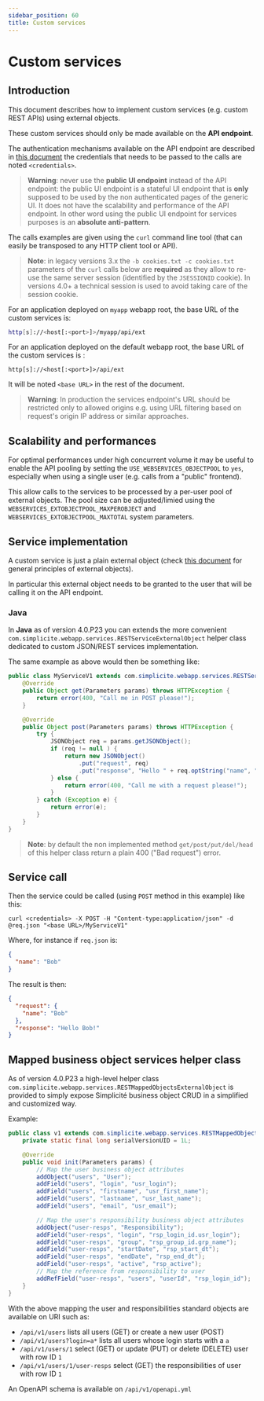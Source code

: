 ```yaml
---
sidebar_position: 60
title: Custom services
---
```


# Custom services

## Introduction

This document describes how to implement custom services (e.g. custom REST APIs) using external objects.

These custom services should only be made available on the **API endpoint**.

The authentication mechanisms available on the API endpoint are described in [this document](/docs/integration/webservices/services-auth)
the credentials that needs to be passed to the calls are noted `<credentials>`.

> **Warning**: never use the **public UI endpoint** instead of the API endpoint: the public UI endpoint
> is a stateful UI endpoint that is **only** supposed to be used by the non authenticated pages of the generic UI.
> It does not have the scalability and performance of the API endpoint.
> In other word using the public UI endpoint for services purposes is an **absolute anti-pattern**.

The calls examples are given using the `curl` command line tool
(that can easily be transposed to any HTTP client tool or API).

> **Note**: in legacy versions 3.x the `-b cookies.txt -c cookies.txt` parameters of the `curl` calls below are **required**
> as they allow to re-use the same server session (identified by the `JSESSIONID` cookie).
> In versions 4.0+ a technical session is used to avoid taking care of the session cookie.

For an application deployed on `myapp` webapp root, the base URL of the custom services is:

```sh
http[s]://<host[:<port>]>/myapp/api/ext
```

For an application deployed on the default webapp root, the base URL of the custom services is :

```
http[s]://<host[:<port>]>/api/ext
```

It will be noted `<base URL>` in the rest of the document.

> **Warning**: In production the services endpoint's URL should be restricted only to allowed origins e.g. using URL filtering based on request's origin IP address or similar approaches.

## Scalability and performances

For optimal performances under high concurrent volume it may be useful to enable the API pooling by setting the `USE_WEBSERVICES_OBJECTPOOL` to `yes`, especially
when using a single user (e.g. calls from a "public" frontend).

This allow calls to the services to be processed by a per-user pool of external objects.
The pool size can be adjusted/limied using the `WEBSERVICES_EXTOBJECTPOOL_MAXPEROBJECT` and `WEBSERVICES_EXTOBJECTPOOL_MAXTOTAL` system parameters.

## Service implementation

A custom service is just a plain external object (check [this document](/docs/core/externalobject-code-examples) for general principles of external objects).

In particular this external object needs to be granted to the user that will be calling it on the API endpoint.

### Java

In **Java** as of version 4.0.P23 you can extends the more convenient `com.simplicite.webapp.services.RESTServiceExternalObject` helper class
dedicated to custom JSON/REST services implementation.

The same example as above would then be something like:

```java
public class MyServiceV1 extends com.simplicite.webapp.services.RESTServiceExternalObject {
	@Override
	public Object get(Parameters params) throws HTTPException {
		return error(400, "Call me in POST please!");
	}

	@Override
	public Object post(Parameters params) throws HTTPException {
		try {
			JSONObject req = params.getJSONObject();
			if (req != null ) {
				return new JSONObject()
					.put("request", req)
					.put("response", "Hello " + req.optString("name", "Unknown"));
			} else {
				return error(400, "Call me with a request please!");
			}
		} catch (Exception e) {
			return error(e);
		}
	}
}
```

> **Note**: by default the non implemented method `get/post/put/del/head` of this helper class return a plain 400 ("Bad request") error.

## Service call

Then the service could be called (using `POST` method in this example) like this:

```shell
curl <credentials> -X POST -H "Content-type:application/json" -d @req.json "<base URL>/MyServiceV1"
```

Where, for instance if `req.json` is:

```json
{
  "name": "Bob"
}
```

The result is then:

```json
{
  "request": {
    "name": "Bob"
  },
  "response": "Hello Bob!"
}
```

## Mapped business object services helper class

As of version 4.0.P23 a high-level helper class `com.simplicite.webapp.services.RESTMappedObjectsExternalObject`
is provided to simply expose Simplicité business object CRUD in a simplified and customized way.

Example:

```java
public class v1 extends com.simplicite.webapp.services.RESTMappedObjectsExternalObject {
	private static final long serialVersionUID = 1L;

	@Override
	public void init(Parameters params) {
		// Map the user business object attributes
		addObject("users", "User");
		addField("users", "login", "usr_login");
		addField("users", "firstname", "usr_first_name");
		addField("users", "lastname", "usr_last_name");
		addField("users", "email", "usr_email");

		// Map the user's responsibility business object attributes
		addObject("user-resps", "Responsibility");
		addField("user-resps", "login", "rsp_login_id.usr_login");
		addField("user-resps", "group", "rsp_group_id.grp_name");
		addField("user-resps", "startDate", "rsp_start_dt");
		addField("user-resps", "endDate", "rsp_end_dt");
		addField("user-resps", "active", "rsp_active");
		// Map the reference from responsibility to user
		addRefField("user-resps", "users", "userId", "rsp_login_id");
	}
}
```

With the above mapping the user and responsibilities standard objects are available on URI such as:

- `/api/v1/users` lists all users (GET) or create a new user (POST)
- `/api/v1/users?login=a*` lists all users whose login starts with a `a`
- `/api/v1/users/1` select (GET) or update (PUT) or delete (DELETE) user with row ID `1`
- `/api/v1/users/1/user-resps` select (GET) the responsibilities of user with row ID `1`

An OpenAPI schema is available on `/api/v1/openapi.yml`
